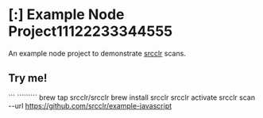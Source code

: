 # [:] Example Node Project11122233344555
An example node project to demonstrate [srcclr](https://www.srcclr.com) scans.

## Try me!

```          `````````
brew tap srcclr/srcclr
brew install srcclr
srcclr activate
srcclr scan --url https://github.com/srcclr/example-javascript
```
